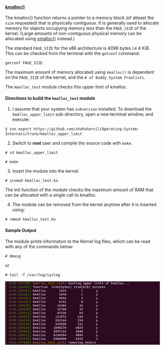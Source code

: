 #### [kmalloc()](https://www.kernel.org/doc/htmldocs/kernel-api/API-kmalloc.html)
The kmalloc() function returns a pointer to a memory block (of atleast the `size` requested) that is physically contiguous. It is generally used to allocate memory for objects occupying memory less than the `PAGE_SIZE` of the kernel. (Large amounts of non-contiguous physical memory can be allocated using [vmalloc()](https://www.kernel.org/doc/htmldocs/kernel-api/API-vmalloc.html) instead.)

The standard `PAGE_SIZE` for the x86 architecture is 4096 bytes i.e 4 KiB. This can be checked from the terminal with the `getconf` command:
```
getconf PAGE_SIZE
```
The maximum amount of memory allocated using `kmalloc()` is dependent on the `PAGE_SIZE` of the kernel, and the `# of Buddy System Freelists`.

The `kmalloc_test` module checks this upper limit of kmalloc.

#### Directions to build the `kmalloc_test` module
 1. I assume that your system has `subversion` installed. To download the `kmalloc_upper_limit` sub-directory, open a new terminal window, and execute:
```
$ svn export https://github.com/shahsharvil/Operating-System-Internals/trunk/kmalloc_upper_limit
```  
 2. Switch to **_root_** user and compile the source code with `make`.
```
# cd kmalloc_upper_limit
```
```
# make
```
 3. Insert the module into the kernel.
```
# insmod kmalloc_test.ko
```
The init function of the module checks the maximum amount of RAM that can be allocated with a single call to kmalloc.
 
 4. The module can be removed from the kernel anytime after it is inserted using:
```
# rmmod kmalloc_test.ko
```
#### Sample Output
The module prints information to the Kernel log files, which can be read with any of the commands below:
```
# dmesg
```
or
```
# tail -f /var/log/syslog
```
![](sample_output.png)
